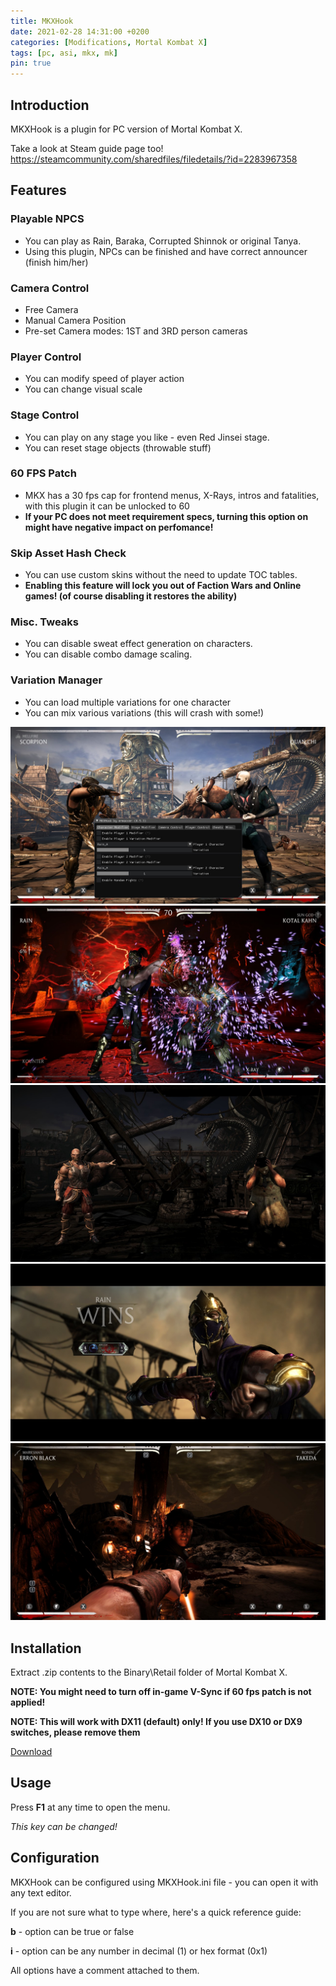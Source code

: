 ```yaml
---
title: MKXHook
date: 2021-02-28 14:31:00 +0200
categories: [Modifications, Mortal Kombat X]
tags: [pc, asi, mkx, mk]   
pin: true
---
```

## Introduction
MKXHook is a plugin for PC version of Mortal Kombat X.

Take a look at Steam guide page too!
https://steamcommunity.com/sharedfiles/filedetails/?id=2283967358

## Features

### Playable NPCS
 - You can play as Rain, Baraka, Corrupted Shinnok or original Tanya.
 - Using this plugin, NPCs can be finished and have correct announcer (finish him/her)
 
### Camera Control
 - Free Camera
 - Manual Camera Position
 - Pre-set Camera modes: 1ST and 3RD person cameras
 
### Player Control
 - You can modify speed of player action
 - You can change visual scale
 
### Stage Control
 - You can play on any stage you like - even Red Jinsei stage.
 - You can reset stage objects (throwable stuff)

### 60 FPS Patch
 - MKX has a 30 fps cap for frontend menus, X-Rays, intros and fatalities, with this plugin it can be unlocked to 60
 - **If your PC does not meet requirement specs, turning this option on might have negative impact on perfomance!**
 

### Skip Asset Hash Check 
 - You can use custom skins without the need to update TOC tables.
 - **Enabling this feature will lock you out of Faction Wars and Online games! (of course disabling it restores the ability)**
 
### Misc. Tweaks 
 - You can disable sweat effect generation on characters.
 - You can disable combo damage scaling.

### Variation Manager
 - You can load multiple variations for one character
 - You can mix various variations (this will crash with some!)


![Preview](https://raw.githubusercontent.com/ermaccer/ermaccer.github.io/gh-pages/assets/mods/mkx/mkxhook/1.jpg)
![Preview](https://raw.githubusercontent.com/ermaccer/ermaccer.github.io/gh-pages/assets/mods/mkx/mkxhook/2.jpg)
![Preview](https://raw.githubusercontent.com/ermaccer/ermaccer.github.io/gh-pages/assets/mods/mkx/mkxhook/3.jpg)
![Preview](https://raw.githubusercontent.com/ermaccer/ermaccer.github.io/gh-pages/assets/mods/mkx/mkxhook/4.jpg)
![Preview](https://raw.githubusercontent.com/ermaccer/ermaccer.github.io/gh-pages/assets/mods/mkx/mkxhook/5.jpg)

## Installation 
Extract .zip contents to the Binary\Retail folder of Mortal Kombat X.

**NOTE: You might need to turn off in-game V-Sync if 60 fps patch is not applied!**

**NOTE: This will work with DX11 (default) only! If you use DX10 or DX9 switches, please remove them**

[Download](https://github.com/ermaccer/MKXHook/releases/latest/download/mkxhook.zip)


## Usage
Press **F1** at any time to open the menu. 

*This key can be changed!*



## Configuration

MKXHook can be configured using MKXHook.ini file - you can open it with any text editor.


If you are not sure what to type where, here's a quick reference guide:

**b** - option can be true or false

**i** - option can be any number in decimal (1) or hex format (0x1)

All options have a comment attached to them.




